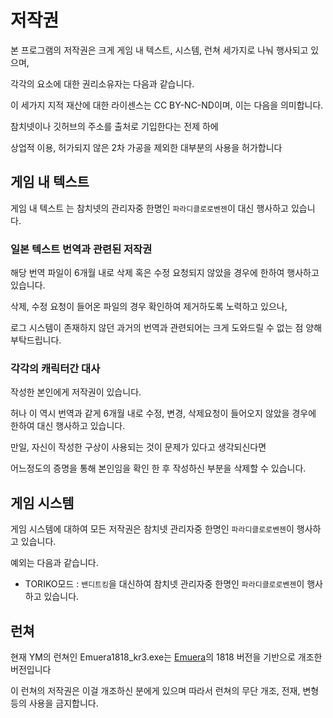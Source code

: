 # 저작권

본 프로그램의 저작권은 크게 게임 내 텍스트, 시스템, 런쳐 세가지로 나눠 행사되고 있으며,

각각의 요소에 대한 권리소유자는 다음과 같습니다.

이 세가지 지적 재산에 대한 라이센스는 CC BY-NC-ND이며, 이는 다음을 의미합니다.

참치넷이나 깃허브의 주소를 출처로 기입한다는 전제 하에

상업적 이용, 허가되지 않은 2차 가공을 제외한 대부분의 사용을 허가합니다

## 게임 내 텍스트

게임 내 텍스트 는 참치넷의 관리자중 한명인 `파라디클로로벤젠`이 대신 행사하고 있습니다.


### 일본 텍스트 번역과 관련된 저작권

해당 번역 파일이 6개월 내로 삭제 혹은 수정 요청되지 않았을 경우에 한하여 행사하고 있습니다.

삭제, 수정 요청이 들어온 파일의 경우 확인하여 제거하도록 노력하고 있으나, 

로그 시스템이 존재하지 않던 과거의 번역과 관련되어는 크게 도와드릴 수 없는 점 양해 부탁드립니다.


### 각각의 캐릭터간 대사

작성한 본인에게 저작권이 있습니다.

허나 이 역시 번역과 같게 6개월 내로 수정, 변경, 삭제요청이 들어오지 않았을 경우에 한하여 대신 행사하고 있습니다.

만일, 자신이 작성한 구상이 사용되는 것이 문제가 있다고 생각되신다면

어느정도의 증명을 통해 본인임을 확인 한 후 작성하신 부분을 삭제할 수 있습니다.


## 게임 시스템

게임 시스템에 대하여 모든 저작권은 참치넷 관리자중 한명인 `파라디클로로벤젠`이 행사하고 있습니다.

예외는 다음과 같습니다.

* TORIKO모드 : `밴디트킹`을 대신하여 참치넷 관리자중 한명인 `파라디클로로벤젠`이 행사하고 있습니다.


## 런쳐

현재 YM의 런쳐인 Emuera1818_kr3.exe는 [Emuera](https://osdn.net/projects/emuera/wiki/FrontPage)의 1818 버전을 기반으로 개조한 버전입니다

이 런쳐의 저작권은 이걸 개조하신 분에게 있으며 따라서 런쳐의 무단 개조, 전재, 변형등의 사용을 금지합니다.
